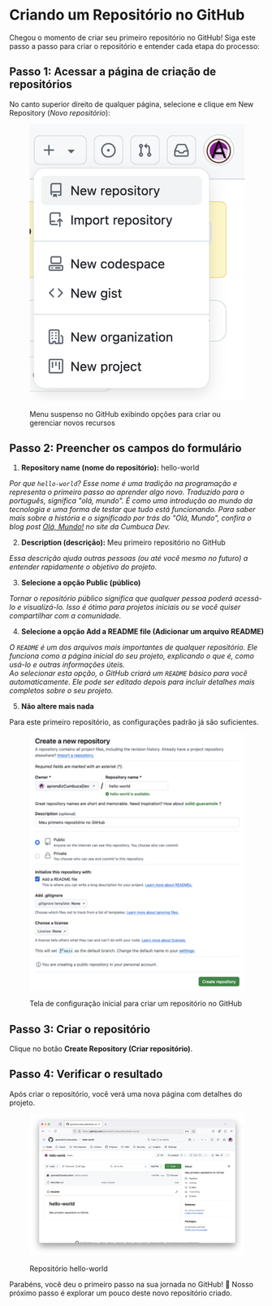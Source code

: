 # Criando um Repositório no GitHub

Chegou o momento de criar seu primeiro repositório no GitHub! Siga este passo a passo para criar o repositório e entender cada etapa do processo:

## **Passo 1: Acessar a página de criação de repositórios**

No canto superior direito de qualquer página, selecione e clique em New Repository (_Novo repositório_):

<figure><img src="../.gitbook/assets/image (12).png" alt="Captura de tela do menu suspenso do GitHub, acessado pelo botão de &#x22;+&#x22;. As opções disponíveis no menu são: &#x22;New repository&#x22; (destacado), &#x22;Import repository&#x22;, &#x22;New codespace&#x22;, &#x22;New gist&#x22;, &#x22;New organization&#x22; e &#x22;New project&#x22;. No canto superior direito, o avatar do usuário está visível."><figcaption><p>Menu suspenso no GitHub exibindo opções para criar ou gerenciar novos recursos</p></figcaption></figure>

## **Passo 2: Preencher os campos do formulário**

1. **Repository name (nome do repositório):** hello-world

_Por que `hello-world`? Esse nome é uma tradição na programação e representa o primeiro passo ao aprender algo novo. Traduzido para o português, significa "olá, mundo". É como uma introdução ao mundo da tecnologia e uma forma de testar que tudo está funcionando. Para saber mais sobre a história e o significado por trás do "Olá, Mundo", confira o blog post_ [_Olá, Mundo!_](https://cumbuca.dev/2024/09/27/ola-mundo/) _no site da Cumbuca Dev._

2. **Description (descrição):** Meu primeiro repositório no GitHub

_Essa descrição ajuda outras pessoas (ou até você mesmo no futuro) a entender rapidamente o objetivo do projeto._

3. **Selecione a opção Public (público)**

_Tornar o repositório público significa que qualquer pessoa poderá acessá-lo e visualizá-lo. Isso é ótimo para projetos iniciais ou se você quiser compartilhar com a comunidade._

4. **Selecione a opção Add a README file (Adicionar um arquivo README)**

_O `README` é um dos arquivos mais importantes de qualquer repositório. Ele funciona como a página inicial do seu projeto, explicando o que é, como usá-lo e outras informações úteis._\
_Ao selecionar esta opção, o GitHub criará um `README` básico para você automaticamente. Ele pode ser editado depois para incluir detalhes mais completos sobre o seu projeto._

5. **Não altere mais nada**

Para este primeiro repositório, as configurações padrão já são suficientes.

<figure><img src="../.gitbook/assets/image (1) (1).png" alt="Captura de tela da página de criação de um novo repositório no GitHub. O proprietário do repositório é &#x22;aprendizCumbucaDev&#x22;, e o nome do repositório escolhido é &#x22;hello-world&#x22;, indicado como disponível. A descrição do repositório é &#x22;Meu primeiro repositório no GitHub&#x22;. A opção &#x22;Public&#x22; está selecionada, e a caixa para adicionar um arquivo README está marcada. As opções para adicionar um .gitignore e escolher uma licença estão disponíveis, mas não foram selecionadas. A mensagem informa que a branch padrão será &#x22;main&#x22;. O botão &#x22;Create repository&#x22; aparece no canto inferior direito."><figcaption><p>Tela de configuração inicial para criar um repositório no GitHub</p></figcaption></figure>

## **Passo 3: Criar o repositório**

Clique no botão **Create Repository (Criar repositório)**.

## Passo 4: Verificar o resultado

Após criar o repositório, você verá uma nova página com detalhes do projeto.&#x20;

<figure><img src="../.gitbook/assets/image (70).png" alt="Captura de tela de um repositório no GitHub chamado &#x22;hello-world&#x22;, pertencente ao usuário &#x22;aprendizCumbucaDev&#x22;. O repositório contém um arquivo README.md com o título &#x22;hello-world&#x22; e a descrição &#x22;Meu primeiro repositório no GitHub&#x22;. O repositório está na branch &#x22;main&#x22; e possui um único commit intitulado &#x22;Initial commit&#x22;. No lado direito, há informações como 0 estrelas, 1 observador e 0 forks."><figcaption><p>Repositório hello-world</p></figcaption></figure>

Parabéns, você deu o primeiro passo na sua jornada no GitHub! 🎉 Nosso próximo passo é explorar um pouco deste novo repositório criado.

